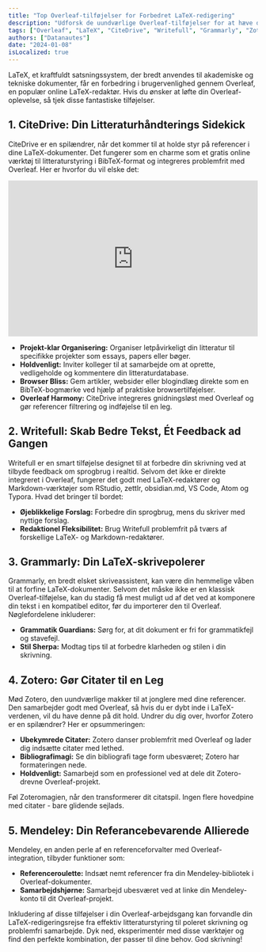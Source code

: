 ```yaml
---
title: "Top Overleaf-tilføjelser for Forbedret LaTeX-redigering"
description: "Udforsk de uundværlige Overleaf-tilføjelser for at hæve din LaTeX-redigeringsoplevelse. Fra omfattende litteraturstyring med CiteDrive til forfinet skrivning med Writefull - opdag værktøjerne, der vil optimere din arbejdsgang."
tags: ["Overleaf", "LaTeX", "CiteDrive", "Writefull", "Grammarly", "Zotero", "Mendeley"]
authors: ["Datanautes"]
date: "2024-01-08"
isLocalized: true
---
```


LaTeX, et kraftfuldt satsningssystem, der bredt anvendes til akademiske og tekniske dokumenter, får en forbedring i brugervenlighed gennem Overleaf, en populær online LaTeX-redaktør. Hvis du ønsker at løfte din Overleaf-oplevelse, så tjek disse fantastiske tilføjelser.

## 1. CiteDrive: Din Litteraturhåndterings Sidekick

CiteDrive er en spilændrer, når det kommer til at holde styr på referencer i dine LaTeX-dokumenter. Det fungerer som en charme som et gratis online værktøj til litteraturstyring i BibTeX-format og integreres problemfrit med Overleaf. Her er hvorfor du vil elske det:

<iframe width="100%" height="315" src="https://www.youtube.com/embed/bHD94qM0vyg?si=5QCelGCRdSkYWyDk" title="YouTube-videoafspiller" frameborder="0" allow="accelerometer; autoplay; clipboard-write; encrypted-media; gyroscope; picture-in-picture; web-share" allowfullscreen></iframe>

- **Projekt-klar Organisering:** Organiser letpåvirkeligt din litteratur til specifikke projekter som essays, papers eller bøger.
- **Holdvenligt:** Inviter kolleger til at samarbejde om at oprette, vedligeholde og kommentere din litteraturdatabase.
- **Browser Bliss:** Gem artikler, websider eller blogindlæg direkte som en BibTeX-bogmærke ved hjælp af praktiske browsertilføjelser.
- **Overleaf Harmony:** CiteDrive integreres gnidningsløst med Overleaf og gør referencer filtrering og indføjelse til en leg.

## 2. Writefull: Skab Bedre Tekst, Ét Feedback ad Gangen

Writefull er en smart tilføjelse designet til at forbedre din skrivning ved at tilbyde feedback om sprogbrug i realtid. Selvom det ikke er direkte integreret i Overleaf, fungerer det godt med LaTeX-redaktører og Markdown-værktøjer som RStudio, zettlr, obsidian.md, VS Code, Atom og Typora. Hvad det bringer til bordet:

- **Øjeblikkelige Forslag:** Forbedre din sprogbrug, mens du skriver med nyttige forslag.
- **Redaktionel Fleksibilitet:** Brug Writefull problemfrit på tværs af forskellige LaTeX- og Markdown-redaktører.

## 3. Grammarly: Din LaTeX-skrivepolerer

Grammarly, en bredt elsket skriveassistent, kan være din hemmelige våben til at forfine LaTeX-dokumenter. Selvom det måske ikke er en klassisk Overleaf-tilføjelse, kan du stadig få mest muligt ud af det ved at komponere din tekst i en kompatibel editor, før du importerer den til Overleaf. Nøglefordelene inkluderer:

- **Grammatik Guardians:** Sørg for, at dit dokument er fri for grammatikfejl og stavefejl.
- **Stil Sherpa:** Modtag tips til at forbedre klarheden og stilen i din skrivning.

## 4. Zotero: Gør Citater til en Leg

Mød Zotero, den uundværlige makker til at jonglere med dine referencer. Den samarbejder godt med Overleaf, så hvis du er dybt inde i LaTeX-verdenen, vil du have denne på dit hold. Undrer du dig over, hvorfor Zotero er en spilændrer? Her er opsummeringen:

- **Ubekymrede Citater:** Zotero danser problemfrit med Overleaf og lader dig indsætte citater med lethed.
- **Bibliografimagi:** Se din bibliografi tage form ubesværet; Zotero har formateringen nede.
- **Holdvenligt:** Samarbejd som en professionel ved at dele dit Zotero-drevne Overleaf-projekt.

Føl Zoteromagien, når den transformerer dit citatspil. Ingen flere hovedpine med citater - bare glidende sejlads.

## 5. Mendeley: Din Referancebevarende Allierede

Mendeley, en anden perle af en referenceforvalter med Overleaf-integration, tilbyder funktioner som:

- **Referenceroulette:** Indsæt nemt referencer fra din Mendeley-bibliotek i Overleaf-dokumenter.
- **Samarbejdshjørne:** Samarbejd ubesværet ved at linke din Mendeley-konto til dit Overleaf-projekt.

Inkludering af disse tilføjelser i din Overleaf-arbejdsgang kan forvandle din LaTeX-redigeringsrejse fra effektiv litteraturstyring til poleret skrivning og problemfri samarbejde. Dyk ned, eksperimentér med disse værktøjer og find den perfekte kombination, der passer til dine behov. God skrivning!
